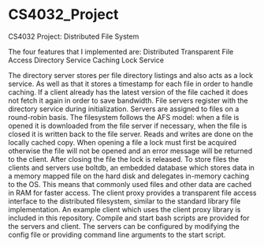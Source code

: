 # CS4032_Project
CS4032 Project: Distributed File System

The four features that I implemented are:
Distributed Transparent File Access
Directory Service
Caching
Lock Service

The directory server stores per file directory listings and also acts as a lock service.
As well as that it stores a  timestamp for each file in order to handle caching.
If a client already has the latest version of the file cached it does not fetch it again in order to save bandwidth.
File servers register with the directory service during initialization. Servers are assigned to files on a round-robin basis.
The filesystem follows the AFS model: when a file is opened it is downloaded from the file server if necessary, when the file is closed it is written back to the file server.
Reads and writes are done on the locally cached copy.
When opening a file a lock must first be acquired otherwise the file will not be opened and an error message will be returned to the client.
After closing the file the lock is released.
To store files the clients and servers use boltdb, an embedded database which stores data in a memory mapped file on the hard disk and delegates in-memory caching to the OS.
This means that commonly used files and other data are cached in RAM for faster access.
The client proxy provides a transparent file access interface to the distributed filesystem, similar to the standard library file implementation.
An example client which uses the client proxy library is included in this repository.
Compile and start bash scripts are provided for the servers and client.
The servers can be configured by modifying the config file or providing command line arguments to the start script.

